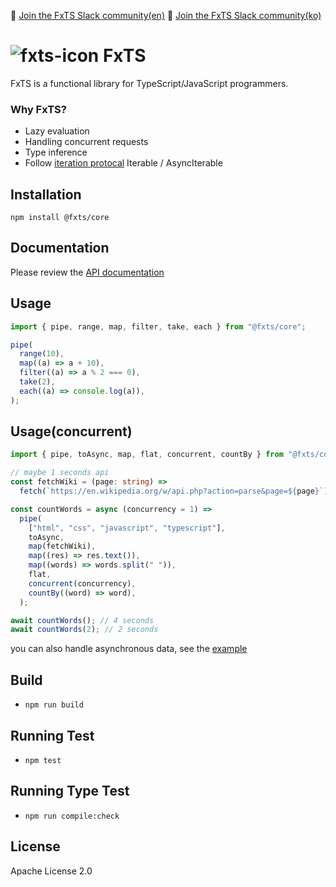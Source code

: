 💬 [Join the FxTS Slack community(en)](https://join.slack.com/t/fx-ts-en/shared_invite/zt-z3heqgyc-al69EU_l95xnjeMRfvdoMA)
💬 [Join the FxTS Slack community(ko)](https://join.slack.com/t/fx-ts/shared_invite/zt-yw1x81zq-pNa8nM40X6mQAsu2L4m1Fw)

# ![fxts-icon](https://user-images.githubusercontent.com/10924072/141757649-cc715e62-21bb-441d-aeae-4732154ded10.png) FxTS

FxTS is a functional library for TypeScript/JavaScript programmers.

### Why FxTS?

- Lazy evaluation
- Handling concurrent requests
- Type inference
- Follow [iteration protocal](https://developer.mozilla.org/en-US/docs/Web/JavaScript/Reference/Iteration_protocols) Iterable / AsyncIterable

## Installation

```
npm install @fxts/core
```

## Documentation

Please review the [API documentation](https://fxts.dev/docs/index)

## Usage

```ts
import { pipe, range, map, filter, take, each } from "@fxts/core";

pipe(
  range(10),
  map((a) => a + 10),
  filter((a) => a % 2 === 0),
  take(2),
  each((a) => console.log(a)),
);
```

## Usage(concurrent)

```ts
import { pipe, toAsync, map, flat, concurrent, countBy } from "@fxts/core";

// maybe 1 seconds api
const fetchWiki = (page: string) =>
  fetch(`https://en.wikipedia.org/w/api.php?action=parse&page=${page}`);

const countWords = async (concurrency = 1) =>
  pipe(
    ["html", "css", "javascript", "typescript"],
    toAsync,
    map(fetchWiki),
    map((res) => res.text()),
    map((words) => words.split(" ")),
    flat,
    concurrent(concurrency),
    countBy((word) => word),
  );

await countWords(); // 4 seconds
await countWords(2); // 2 seconds
```

you can also handle asynchronous data, see the [example](https://fxts.dev/docs/overview#examples)

## Build

- `npm run build`

## Running Test

- `npm test`

## Running Type Test

- `npm run compile:check`

## License

Apache License 2.0
